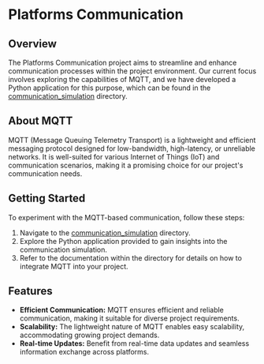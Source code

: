 # Platforms Communication

## Overview

The Platforms Communication project aims to streamline and enhance communication processes within the project environment. Our current focus involves exploring the capabilities of MQTT, and we have developed a Python application for this purpose, which can be found in the [communication_simulation](communication_simulation/) directory.

## About MQTT

MQTT (Message Queuing Telemetry Transport) is a lightweight and efficient messaging protocol designed for low-bandwidth, high-latency, or unreliable networks. It is well-suited for various Internet of Things (IoT) and communication scenarios, making it a promising choice for our project's communication needs.

## Getting Started

To experiment with the MQTT-based communication, follow these steps:

1. Navigate to the [communication_simulation](communication_simulation/) directory.
2. Explore the Python application provided to gain insights into the communication simulation.
3. Refer to the documentation within the directory for details on how to integrate MQTT into your project.

## Features

- **Efficient Communication:** MQTT ensures efficient and reliable communication, making it suitable for diverse project requirements.
- **Scalability:** The lightweight nature of MQTT enables easy scalability, accommodating growing project demands.
- **Real-time Updates:** Benefit from real-time data updates and seamless information exchange across platforms.
